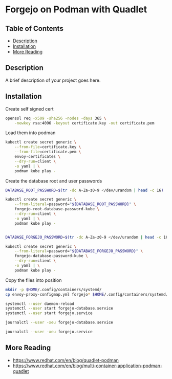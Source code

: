 
# Forgejo on Podman with Quadlet

## Table of Contents

- [Description](#description)
- [Installation](#installation)
- [More Reading](#more-reading)

## Description

A brief description of your project goes here.

## Installation

Create self signed cert

```bash
openssl req -x509 -sha256 -nodes -days 365 \
    -newkey rsa:4096 -keyout certificate.key -out certificate.pem
```

Load them into podman

```bash
kubectl create secret generic \
    --from-file=certificate.key \
    --from-file=certificate.pem \
    envoy-certificates \
    --dry-run=client \
    -o yaml | \
    podman kube play -
```

Create the database root and user passwords

```bash
DATABASE_ROOT_PASSWORD=$(tr -dc A-Za-z0-9 </dev/urandom | head -c 16)

kubectl create secret generic \
    --from-literal=password="${DATABASE_ROOT_PASSWORD}" \
    forgejo-root-database-password-kube \
    --dry-run=client \
    -o yaml | \
    podman kube play -


DATABASE_FORGEJO_PASSWORD=$(tr -dc A-Za-z0-9 </dev/urandom | head -c 16)

kubectl create secret generic \
    --from-literal=password="${DATABASE_FORGEJO_PASSWORD}" \
    forgejo-database-password-kube \
    --dry-run=client \
    -o yaml | \
    podman kube play -
```

Copy the files into position

```bash
mkdir -p $HOME/.config/containers/systemd/
cp envoy-proxy-configmap.yml forgejo* $HOME/.config/containers/systemd/
```

```bash
systemctl --user daemon-reload
systemctl --user start forgejo-database.service
systemctl --user start forgejo.service
```

```bash
journalctl --user -xeu forgejo-database.service

journalctl --user -xeu forgejo.service
```

## More Reading

- <https://www.redhat.com/en/blog/quadlet-podman>
- <https://www.redhat.com/en/blog/multi-container-application-podman-quadlet>
